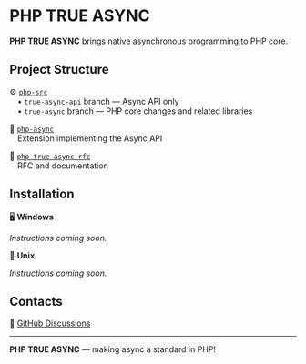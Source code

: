 # PHP TRUE ASYNC

**PHP TRUE ASYNC** brings native asynchronous programming to PHP core.

## Project Structure

⚙️ [`php-src`](https://github.com/true-async/php-src)  
&emsp;• `true-async-api` branch — Async API only  
&emsp;• `true-async` branch — PHP core changes and related libraries

🔌 [`php-async`](https://github.com/true-async/php-async)  
&emsp;Extension implementing the Async API

📄 [`php-true-async-rfc`](https://github.com/true-async/php-true-async-rfc)  
&emsp;RFC and documentation

## Installation

🖥️ **Windows**

*Instructions coming soon.*

🐧 **Unix**

*Instructions coming soon.*

## Contacts

💬 [GitHub Discussions](https://github.com/true-async)  

---

**PHP TRUE ASYNC** — making async a standard in PHP!
